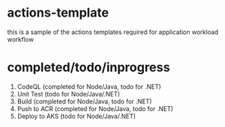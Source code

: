 # actions-template  
this is a sample of the actions templates required for application workload workflow
  
# completed/todo/inprogress
1. CodeQL (completed for Node/Java, todo for .NET) 
2. Unit Test (todo for Node/Java/.NET)   
3. Build (completed for Node/Java, todo for .NET)   
4. Push to ACR (completed for Node/Java, todo for .NET)   
5. Deploy to AKS (todo for Node/Java/.NET)
